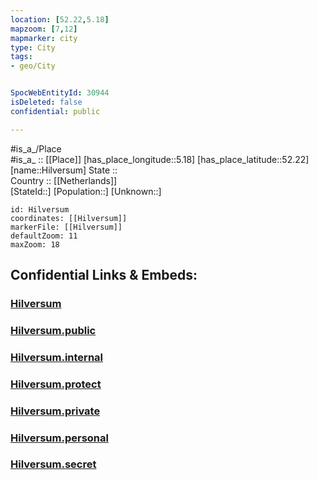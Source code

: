 ```yaml
---
location: [52.22,5.18] 
mapzoom: [7,12] 
mapmarker: city 
type: City
tags:
- geo/City


SpocWebEntityId: 30944
isDeleted: false
confidential: public

---
```

#is_a_/Place  
#is_a_ :: [[Place]] 
[has_place_longitude::5.18] 
[has_place_latitude::52.22] 
[name::Hilversum] 
State ::  
Country :: [[Netherlands]]  
[StateId::] 
[Population::] 
[Unknown::] 


```leaflet
id: Hilversum
coordinates: [[Hilversum]] 
markerFile: [[Hilversum]] 
defaultZoom: 11 
maxZoom: 18
```


## Confidential Links & Embeds: 

### [Hilversum](/_Standards/Earth/Continent/Europe/Europe~West/Netherlands/Provinces~Netherlands/Noord-Holland/City/Hilversum.md) 

### [Hilversum.public](/_public/Earth/Continent/Europe/Europe~West/Netherlands/Provinces~Netherlands/Noord-Holland/City/Hilversum.public.md) 

### [Hilversum.internal](/_internal/Earth/Continent/Europe/Europe~West/Netherlands/Provinces~Netherlands/Noord-Holland/City/Hilversum.internal.md) 

### [Hilversum.protect](/_protect/Earth/Continent/Europe/Europe~West/Netherlands/Provinces~Netherlands/Noord-Holland/City/Hilversum.protect.md) 

### [Hilversum.private](/_private/Earth/Continent/Europe/Europe~West/Netherlands/Provinces~Netherlands/Noord-Holland/City/Hilversum.private.md) 

### [Hilversum.personal](/_personal/Earth/Continent/Europe/Europe~West/Netherlands/Provinces~Netherlands/Noord-Holland/City/Hilversum.personal.md) 

### [Hilversum.secret](/_secret/Earth/Continent/Europe/Europe~West/Netherlands/Provinces~Netherlands/Noord-Holland/City/Hilversum.secret.md)

